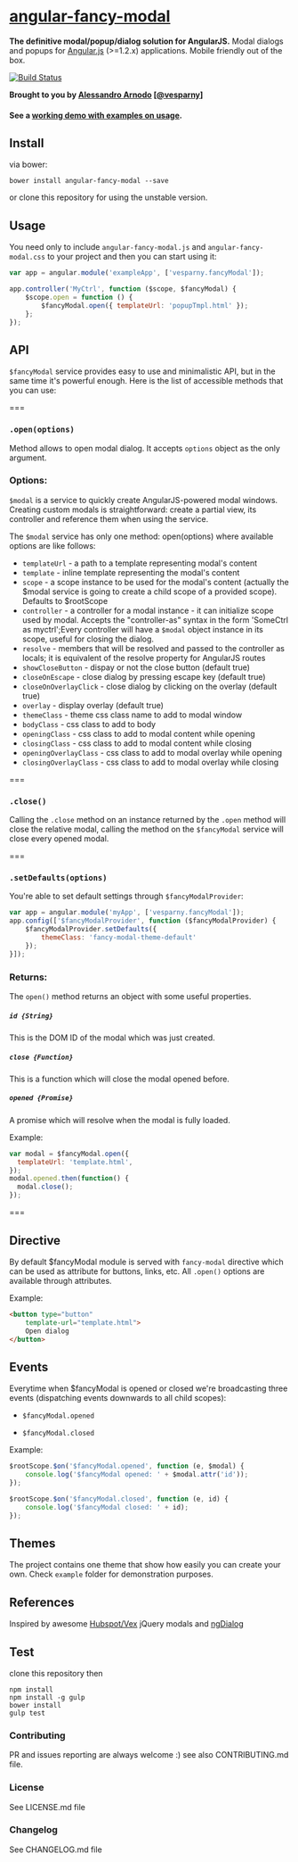 # [angular-fancy-modal](http://vesparny.github.io/angular-fancy-modal)

**The definitive modal/popup/dialog solution for AngularJS.**
Modal dialogs and popups for [Angular.js](http://angularjs.org/) (>=1.2.x) applications.
Mobile friendly out of the box.

[![Build Status](https://secure.travis-ci.org/vesparny/angular-fancy-modal.svg)](http://travis-ci.org/vesparny/angular-fancy-modal)

**Brought to you by [Alessandro Arnodo](http://alessandro.arnodo.net) [[@vesparny](https://twitter.com/vesparny)]**

#### See a [working demo with examples on usage](http://vesparny.github.io/angular-fancy-modal/).

## Install

via bower:

```
bower install angular-fancy-modal --save
```

or clone this repository for using the unstable version.

## Usage

You need only to include `angular-fancy-modal.js` and  `angular-fancy-modal.css` to your project and then you can start using it:

```javascript
var app = angular.module('exampleApp', ['vesparny.fancyModal']);

app.controller('MyCtrl', function ($scope, $fancyModal) {
	$scope.open = function () {
		$fancyModal.open({ templateUrl: 'popupTmpl.html' });
	};
});
```

## API

`$fancyModal` service provides easy to use and minimalistic API, but in the same time it's powerful enough. Here is the list of accessible methods that you can use:

===

### `.open(options)`

Method allows to open modal dialog. It accepts `options` object as the only argument.

### Options:

`$modal` is a service to quickly create AngularJS-powered modal windows. Creating custom modals is straightforward: create a partial view, its controller and reference them when using the service.

The `$modal` service has only one method: open(options) where available options are like follows:

* `templateUrl` - a path to a template representing modal's content
* `template` - inline template representing the modal's content
* `scope` - a scope instance to be used for the modal's content (actually the $modal service is going to create a child scope of a provided scope). Defaults to $rootScope
* `controller` - a controller for a modal instance - it can initialize scope used by modal. Accepts the "controller-as" syntax in the form 'SomeCtrl as myctrl';Every controller will have a `$modal` object instance in its scope, useful for closing the dialog.
* `resolve` - members that will be resolved and passed to the controller as locals; it is equivalent of the resolve property for AngularJS routes
* `showCloseButton` - dispay or not the close button (default true)
* `closeOnEscape` - close dialog by pressing escape key (default true)
* `closeOnOverlayClick` - close dialog by clicking on the overlay  (default true)
* `overlay` - display overlay  (default true)
* `themeClass` - theme css class name to add to modal window
* `bodyClass` - css class to add to body
* `openingClass` - css class to add to modal content while opening
* `closingClass` - css class to add to modal content while closing
* `openingOverlayClass` - css class to add to modal overlay while opening
* `closingOverlayClass` - css class to add to modal overlay while closing

===

### `.close()`

Calling the `.close` method on an instance returned by the `.open` method will close the relative modal, calling the method on the `$fancyModal` service will close every opened modal.

===

### `.setDefaults(options)`

You're able to set default settings through `$fancyModalProvider`:

```javascript
var app = angular.module('myApp', ['vesparny.fancyModal']);
app.config(['$fancyModalProvider', function ($fancyModalProvider) {
	$fancyModalProvider.setDefaults({
		themeClass: 'fancy-modal-theme-default'
	});
}]);
```

### Returns:

The `open()` method returns an object with some useful properties.

##### ``id {String}``

This is the DOM ID of the modal which was just created.

##### `close {Function}`

This is a function which will close the modal opened before.

##### `opened {Promise}`

A promise which will resolve when the modal is fully loaded.

Example:

```javascript
var modal = $fancyModal.open({
  templateUrl: 'template.html',
});
modal.opened.then(function() {
  modal.close();
});
```
===

## Directive

By default $fancyModal module is served with `fancy-modal` directive which can be used as attribute for buttons, links, etc. All `.open()` options are available through attributes.

Example:

```html
<button type="button"
	template-url="template.html">
	Open dialog
</button>
```
## Events

Everytime when $fancyModal is opened or closed we're broadcasting three events (dispatching events downwards to all child scopes):

- `$fancyModal.opened`

- `$fancyModal.closed`

Example:

```javascript
$rootScope.$on('$fancyModal.opened', function (e, $modal) {
	console.log('$fancyModal opened: ' + $modal.attr('id'));
});

$rootScope.$on('$fancyModal.closed', function (e, id) {
	console.log('$fancyModal closed: ' + id);
});
```

## Themes

The project contains one theme that show how easily you can create your own. Check `example` folder for demonstration purposes.

## References

Inspired by awesome [Hubspot/Vex](https://github.com/HubSpot/vex) jQuery modals and [ngDialog](https://github.com/likeastore/ngDialog)

## Test

clone this repository then

```
npm install
npm install -g gulp
bower install
gulp test
```

### Contributing

PR and issues reporting are always welcome :)
see also CONTRIBUTING.md file.

### License

See LICENSE.md file

### Changelog

See CHANGELOG.md file
